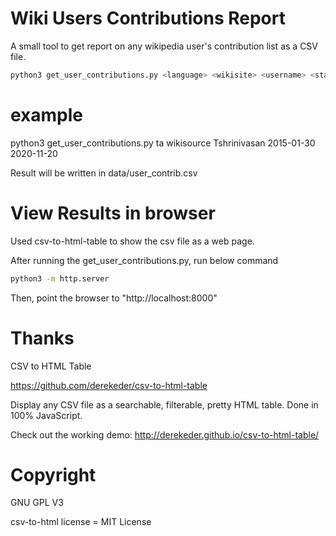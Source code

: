 # Wiki Users Contributions Report

A small tool to get report on any wikipedia user's contribution list as a CSV file.

``` bash
python3 get_user_contributions.py <language> <wikisite> <username> <start_date> <end_date>
```

# example

python3 get_user_contributions.py ta wikisource Tshrinivasan 2015-01-30 2020-11-20

Result will be written in data/user_contrib.csv 

# View Results in browser

Used csv-to-html-table to show the csv file as a web page.

After running the get_user_contributions.py, run below command

``` bash
python3 -m http.server
```

Then, point the browser to "http://localhost:8000"


# Thanks 

CSV to HTML Table

https://github.com/derekeder/csv-to-html-table

Display any CSV file as a searchable, filterable, pretty HTML table. Done in 100% JavaScript.

Check out the working demo: http://derekeder.github.io/csv-to-html-table/


# Copyright
GNU GPL V3

csv-to-html license = MIT License
